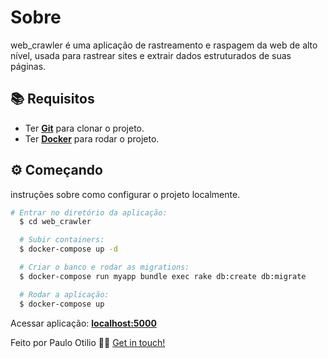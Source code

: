 Sobre
========
web_crawler é uma aplicação de rastreamento e raspagem da web de alto nível, usada para rastrear sites e extrair dados estruturados de suas páginas.

<!-- Requisitos -->
## :books: Requisitos
- Ter [**Git**](https://git-scm.com/) para clonar o projeto.
- Ter [**Docker**](https://www.docker.com/) para rodar o projeto.

<!-- Começando -->
## :gear: Começando

instruções sobre como configurar o projeto localmente.
```bash
# Entrar no diretório da aplicação:
  $ cd web_crawler

  # Subir containers:
  $ docker-compose up -d

  # Criar o banco e rodar as migrations:
  $ docker-compose run myapp bundle exec rake db:create db:migrate

  # Rodar a aplicação:
  $ docker-compose up
```
Acessar aplicação: [**localhost:5000**](http://localhost:5000/)

Feito por Paulo Otilio 👋🏻 [Get in touch!](https://github.com/paulootilio)